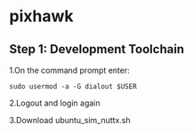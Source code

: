 # pixhawk
## Step 1: Development Toolchain
1.On the command prompt enter:

    sudo usermod -a -G dialout $USER
2.Logout and login again

3.Download ubuntu_sim_nuttx.sh

